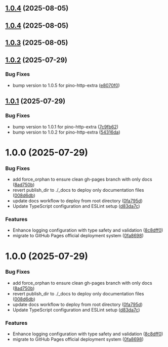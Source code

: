 ## [1.0.4](https://github.com/nestjs-labs/nestjs-pino-extra/compare/v1.0.3...v1.0.4) (2025-08-05)

## [1.0.4](https://github.com/nestjs-labs/nestjs-pino-extra/compare/v1.0.3...v1.0.4) (2025-08-05)

## [1.0.3](https://github.com/nestjs-labs/nestjs-pino-extra/compare/v1.0.2...v1.0.3) (2025-08-05)

## [1.0.2](https://github.com/nestjs-labs/nestjs-pino-extra/compare/v1.0.1...v1.0.2) (2025-07-29)


### Bug Fixes

* bump version to 1.0.5 for pino-http-extra ([e8070f0](https://github.com/nestjs-labs/nestjs-pino-extra/commit/e8070f050144d6abcb2c3700c171ad817a7171f1))

## [1.0.1](https://github.com/nestjs-labs/nestjs-pino-extra/compare/v1.0.0...v1.0.1) (2025-07-29)


### Bug Fixes

* bump version to 1.0.1 for pino-http-extra ([7c9fb62](https://github.com/nestjs-labs/nestjs-pino-extra/commit/7c9fb62862b1619a317c39d31922c7cd393156e5))
* bump version to 1.0.2 for pino-http-extra ([54316da](https://github.com/nestjs-labs/nestjs-pino-extra/commit/54316daf66d2dbd9ac2f5d88301eccfb977e3464))

# 1.0.0 (2025-07-29)


### Bug Fixes

* add force_orphan to ensure clean gh-pages branch with only docs ([8ad750b](https://github.com/nestjs-labs/nestjs-pino-extra/commit/8ad750b0aff61cfc859a3960cf92484e40c5d8bf))
* revert publish_dir to ./_docs to deploy only documentation files ([008d6db](https://github.com/nestjs-labs/nestjs-pino-extra/commit/008d6db545e62d591c029354925eb71d487cb01a))
* update docs workflow to deploy from root directory ([0fa795d](https://github.com/nestjs-labs/nestjs-pino-extra/commit/0fa795de6767935037ff39082dc9beb33abd10cf))
* Update TypeScript configuration and ESLint setup ([d83da7c](https://github.com/nestjs-labs/nestjs-pino-extra/commit/d83da7c758ba24beb4914db9290c137fe18c7581))


### Features

* Enhance logging configuration with type safety and validation ([8c8dff0](https://github.com/nestjs-labs/nestjs-pino-extra/commit/8c8dff0d174c371c97f7b47c5325988e78b77b94))
* migrate to GitHub Pages official deployment system ([0fa8698](https://github.com/nestjs-labs/nestjs-pino-extra/commit/0fa869800cd543ffd10b9c89c1e828dff61c3943))

# 1.0.0 (2025-07-29)


### Bug Fixes

* add force_orphan to ensure clean gh-pages branch with only docs ([8ad750b](https://github.com/nestjs-labs/nestjs-pino-extra/commit/8ad750b0aff61cfc859a3960cf92484e40c5d8bf))
* revert publish_dir to ./_docs to deploy only documentation files ([008d6db](https://github.com/nestjs-labs/nestjs-pino-extra/commit/008d6db545e62d591c029354925eb71d487cb01a))
* update docs workflow to deploy from root directory ([0fa795d](https://github.com/nestjs-labs/nestjs-pino-extra/commit/0fa795de6767935037ff39082dc9beb33abd10cf))
* Update TypeScript configuration and ESLint setup ([d83da7c](https://github.com/nestjs-labs/nestjs-pino-extra/commit/d83da7c758ba24beb4914db9290c137fe18c7581))


### Features

* Enhance logging configuration with type safety and validation ([8c8dff0](https://github.com/nestjs-labs/nestjs-pino-extra/commit/8c8dff0d174c371c97f7b47c5325988e78b77b94))
* migrate to GitHub Pages official deployment system ([0fa8698](https://github.com/nestjs-labs/nestjs-pino-extra/commit/0fa869800cd543ffd10b9c89c1e828dff61c3943))
